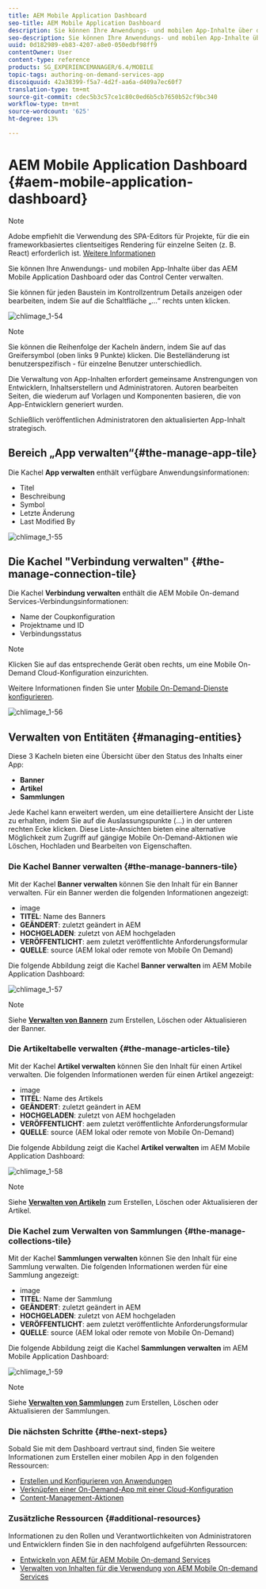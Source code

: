 ```yaml
---
title: AEM Mobile Application Dashboard
seo-title: AEM Mobile Application Dashboard
description: Sie können Ihre Anwendungs- und mobilen App-Inhalte über das AEM Mobile Application Dashboard oder das Control Center verwalten. Auf dieser Seite erfahren Sie mehr.
seo-description: Sie können Ihre Anwendungs- und mobilen App-Inhalte über das AEM Mobile Application Dashboard oder das Control Center verwalten. Auf dieser Seite erfahren Sie mehr.
uuid: 0d182989-eb83-4207-a8e0-050edbf98ff9
contentOwner: User
content-type: reference
products: SG_EXPERIENCEMANAGER/6.4/MOBILE
topic-tags: authoring-on-demand-services-app
discoiquuid: 42a38399-f5a7-4d2f-aa6a-d409a7ec60f7
translation-type: tm+mt
source-git-commit: cdec5b3c57ce1c80c0ed6b5cb7650b52cf9bc340
workflow-type: tm+mt
source-wordcount: '625'
ht-degree: 13%

---
```



# AEM Mobile Application Dashboard {#aem-mobile-application-dashboard}

>[!NOTE]
>
>Adobe empfiehlt die Verwendung des SPA-Editors für Projekte, für die ein frameworkbasiertes clientseitiges Rendering für einzelne Seiten (z. B. React) erforderlich ist. [Weitere Informationen](/help/sites-developing/spa-overview.md)

Sie können Ihre Anwendungs- und mobilen App-Inhalte über das AEM Mobile Application Dashboard oder das Control Center verwalten.

Sie können für jeden Baustein im Kontrollzentrum Details anzeigen oder bearbeiten, indem Sie auf die Schaltfläche „…“ rechts unten klicken.

![chlimage_1-54](assets/chlimage_1-54.png)

>[!NOTE]
>
>Sie können die Reihenfolge der Kacheln ändern, indem Sie auf das Greifersymbol (oben links 9 Punkte) klicken. Die Bestelländerung ist benutzerspezifisch - für einzelne Benutzer unterschiedlich.

Die Verwaltung von App-Inhalten erfordert gemeinsame Anstrengungen von Entwicklern, Inhaltserstellern und Administratoren. Autoren bearbeiten Seiten, die wiederum auf Vorlagen und Komponenten basieren, die von App-Entwicklern generiert wurden.

Schließlich veröffentlichen Administratoren den aktualisierten App-Inhalt strategisch.

## Bereich „App verwalten“{#the-manage-app-tile}

Die Kachel **App verwalten** enthält verfügbare Anwendungsinformationen:

* Titel
* Beschreibung
* Symbol
* Letzte Änderung
* Last Modified By

![chlimage_1-55](assets/chlimage_1-55.png)

## Die Kachel &quot;Verbindung verwalten&quot; {#the-manage-connection-tile}

Die Kachel **Verbindung verwalten** enthält die AEM Mobile On-demand Services-Verbindungsinformationen:

* Name der Coupkonfiguration
* Projektname und ID
* Verbindungsstatus

>[!NOTE]
>
>Klicken Sie auf das entsprechende Gerät oben rechts, um eine Mobile On-Demand Cloud-Konfiguration einzurichten.
>
>Weitere Informationen finden Sie unter [Mobile On-Demand-Dienste konfigurieren](/help/mobile/mobile-on-demand-associating-an-on-demand-app-to-cloud-configuration.md).

![chlimage_1-56](assets/chlimage_1-56.png)

## Verwalten von Entitäten {#managing-entities}

Diese 3 Kacheln bieten eine Übersicht über den Status des Inhalts einer App:

* **Banner**
* **Artikel**
* **Sammlungen**

Jede Kachel kann erweitert werden, um eine detailliertere Ansicht der Liste zu erhalten, indem Sie auf die Auslassungspunkte (...) in der unteren rechten Ecke klicken. Diese Liste-Ansichten bieten eine alternative Möglichkeit zum Zugriff auf gängige Mobile On-Demand-Aktionen wie Löschen, Hochladen und Bearbeiten von Eigenschaften.

### Die Kachel Banner verwalten {#the-manage-banners-tile}

Mit der Kachel **Banner verwalten** können Sie den Inhalt für ein Banner verwalten. Für ein Banner werden die folgenden Informationen angezeigt:

* image
* **TITEL**: Name des Banners
* **GEÄNDERT**: zuletzt geändert in AEM
* **HOCHGELADEN**: zuletzt von AEM hochgeladen
* **VERÖFFENTLICHT**: aem zuletzt veröffentlichte Anforderungsformular
* **QUELLE**: source (AEM lokal oder remote von Mobile On Demand)

Die folgende Abbildung zeigt die Kachel **Banner verwalten** im AEM Mobile Application Dashboard:

![chlimage_1-57](assets/chlimage_1-57.png)

>[!NOTE]
>
>Siehe **[Verwalten von Bannern](/help/mobile/mobile-on-demand-managing-banners.md)** zum Erstellen, Löschen oder Aktualisieren der Banner.

### Die Artikeltabelle verwalten {#the-manage-articles-tile}

Mit der Kachel **Artikel verwalten** können Sie den Inhalt für einen Artikel verwalten. Die folgenden Informationen werden für einen Artikel angezeigt:

* image
* **TITEL**: Name des Artikels
* **GEÄNDERT**: zuletzt geändert in AEM
* **HOCHGELADEN**: zuletzt von AEM hochgeladen
* **VERÖFFENTLICHT**: aem zuletzt veröffentlichte Anforderungsformular
* **QUELLE**: source (AEM lokal oder remote von Mobile On-Demand)

Die folgende Abbildung zeigt die Kachel **Artikel verwalten** im AEM Mobile Application Dashboard:

![chlimage_1-58](assets/chlimage_1-58.png)

>[!NOTE]
>
>Siehe [**Verwalten von Artikeln**](/help/mobile/mobile-on-demand-managing-articles.md) zum Erstellen, Löschen oder Aktualisieren der Artikel.

### Die Kachel zum Verwalten von Sammlungen {#the-manage-collections-tile}

Mit der Kachel **Sammlungen verwalten** können Sie den Inhalt für eine Sammlung verwalten. Die folgenden Informationen werden für eine Sammlung angezeigt:

* image
* **TITEL**: Name der Sammlung
* **GEÄNDERT**: zuletzt geändert in AEM
* **HOCHGELADEN**: zuletzt von AEM hochgeladen
* **VERÖFFENTLICHT**: aem zuletzt veröffentlichte Anforderungsformular
* **QUELLE**: source (AEM lokal oder remote von Mobile On-Demand)

Die folgende Abbildung zeigt die Kachel **Sammlungen verwalten** im AEM Mobile Application Dashboard:

![chlimage_1-59](assets/chlimage_1-59.png)

>[!NOTE]
>
>Siehe **[Verwalten von Sammlungen](/help/mobile/mobile-on-demand-managing-collections.md)** zum Erstellen, Löschen oder Aktualisieren der Sammlungen.

### Die nächsten Schritte {#the-next-steps}

Sobald Sie mit dem Dashboard vertraut sind, finden Sie weitere Informationen zum Erstellen einer mobilen App in den folgenden Ressourcen:

* [Erstellen und Konfigurieren von Anwendungen](/help/mobile/mobile-apps-ondemand-application-create-configure-action.md)
* [Verknüpfen einer On-Demand-App mit einer Cloud-Konfiguration](/help/mobile/mobile-on-demand-associating-an-on-demand-app-to-cloud-configuration.md)
* [Content-Management-Aktionen](/help/mobile/mobile-apps-ondemand-manage-content-ondemand.md)

### Zusätzliche Ressourcen {#additional-resources}

Informationen zu den Rollen und Verantwortlichkeiten von Administratoren und Entwicklern finden Sie in den nachfolgend aufgeführten Ressourcen:

* [Entwickeln von AEM für AEM Mobile On-demand Services](/help/mobile/aem-mobile-on-demand.md)
* [Verwalten von Inhalten für die Verwendung von AEM Mobile On-demand Services](/help/mobile/aem-mobile.md)

